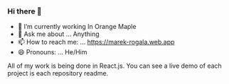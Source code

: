 ### Hi there 👋


- 🌱 I’m currently working In Orange Maple
- 💬 Ask me about ... Anything
- 📫 How to reach me: ... https://marek-rogala.web.app
- 😄 Pronouns: ... He/Him

All of my work is being done in React.js. You can see a live demo of each project is each repository readme. 

